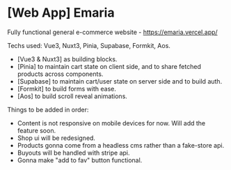 # [Web App] Emaria
Fully functional general e-commerce website - https://emaria.vercel.app/
 

Techs used: Vue3, Nuxt3, Pinia, Supabase, Formkit, Aos.
- [Vue3 & Nuxt3] as building blocks.
- [Pinia] to maintain cart state on client side, and to share fetched products across components.
- [Supabase] to maintain cart/user state on server side and to build auth.
- [Formkit] to build forms with ease.
- [Aos] to build scroll reveal animations.



Things to be added in order:
- Content is not responsive on mobile devices for now. Will add the feature soon.
- Shop ui will be redesigned.
- Products gonna come from a headless cms rather than a fake-store api.
- Buyouts will be handled with stripe api.
- Gonna make "add to fav" button functional.


